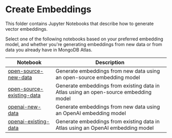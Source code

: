 # Create Embeddings

This folder contains Jupyter Notebooks that describe how to generate
vector embeddings.

Select one of the following notebooks based on your preferred 
embedding model, and whether you're generating embeddings from 
new data or from data you already have in MongoDB Atlas. 

| Notebook | Description |
|----------|-------------|
| [open-source-new-data](https://github.com/mongodb/docs-notebooks/blob/main/create-embeddings/open-source-new-data.ipynb) | Generate embeddings from new data using an open-source embedding model |
| [open-source-existing-data](https://github.com/mongodb/docs-notebooks/blob/main/create-embeddings/open-source-existing-data.ipynb) | Generate embeddings from  existing data in Atlas using an open-source embedding model |
| [openai-new-data](https://github.com/mongodb/docs-notebooks/blob/main/create-embeddings/openai-new-data.ipynb) | Generate embeddings from new data using an OpenAI embedding model |
| [openai-existing-data](https://github.com/mongodb/docs-notebooks/blob/main/create-embeddings/openai-existing-data.ipynb) | Generate embeddings from existing data in Atlas using an OpenAI embedding model |
